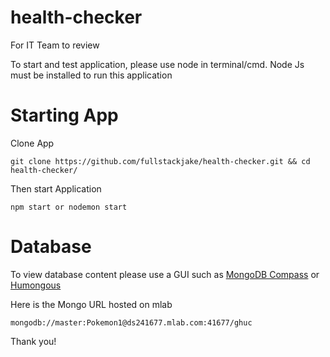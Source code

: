# health-checker
For IT Team to review

To start and test application, please use node in terminal/cmd. Node Js must be installed to run this application

# Starting App

Clone App

```
git clone https://github.com/fullstackjake/health-checker.git && cd health-checker/
```
Then start Application

```
npm start or nodemon start
```

# Database
To view database content please use a GUI such as [MongoDB Compass](https://www.mongodb.com/products/compass)  or [Humongous](https://www.humongous.io/) 

Here is the Mongo URL hosted on mlab
```
mongodb://master:Pokemon1@ds241677.mlab.com:41677/ghuc
```

Thank you!
